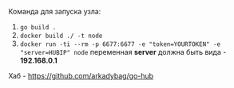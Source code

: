
Команда для запуска узла: <br>
1.  ```go build .```<br>
2.  ```docker build ./ -t node```<br>
3.  ```docker run -ti --rm -p 6677:6677 -e "token=YOURTOKEN" -e "server=HUBIP" node``` переменная __server__ должна быть вида - __192.168.0.1__ <br>

Хаб - https://github.com/arkadybag/go-hub
